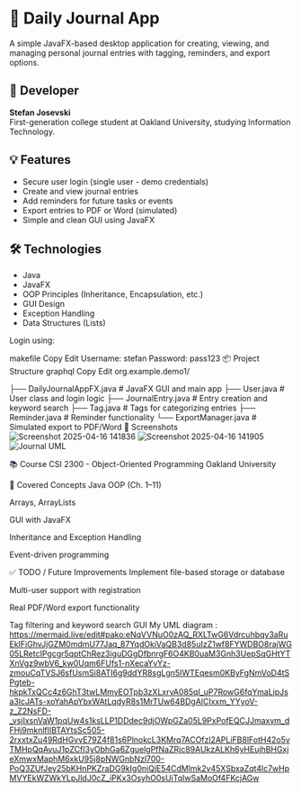 # 📝 Daily Journal App

A simple JavaFX-based desktop application for creating, viewing, and managing personal journal entries with tagging, reminders, and export options.

## 👤 Developer
**Stefan Josevski**  
First-generation college student at Oakland University, studying Information Technology.

## 💡 Features
- Secure user login (single user - demo credentials)
- Create and view journal entries
- Add reminders for future tasks or events
- Export entries to PDF or Word (simulated)
- Simple and clean GUI using JavaFX

## 🛠️ Technologies
- Java
- JavaFX
- OOP Principles (Inheritance, Encapsulation, etc.)
- GUI Design
- Exception Handling
- Data Structures (Lists)

Login using:

makefile
Copy
Edit
Username: stefan
Password: pass123
📦 Project Structure
graphql
Copy
Edit
org.example.demo1/


├── DailyJournalAppFX.java   # JavaFX GUI and main app
├── User.java                # User class and login logic
├── JournalEntry.java        # Entry creation and keyword search
├── Tag.java                 # Tags for categorizing entries
├── Reminder.java            # Reminder functionality
└── ExportManager.java       # Simulated export to PDF/Word
📸 Screenshots
![Screenshot 2025-04-16 141836](https://github.com/user-attachments/assets/dd3862e7-3784-415a-ada1-000bfb1c60dc) 
![Screenshot 2025-04-16 141905](https://github.com/user-attachments/assets/6837ddf7-ce68-4e11-8e1a-85c7a086eb79)
![Journal UML](https://github.com/user-attachments/assets/d85da56f-18ce-4deb-b352-e15a2a0580a5)





📚 Course
CSI 2300 - Object-Oriented Programming
Oakland University

📅 Covered Concepts
Java OOP (Ch. 1–11)

Arrays, ArrayLists

GUI with JavaFX

Inheritance and Exception Handling

Event-driven programming

✅ TODO / Future Improvements
Implement file-based storage or database

Multi-user support with registration

Real PDF/Word export functionality

Tag filtering and keyword search GUI
My UML diagram : https://mermaid.live/edit#pako:eNqVVNuO0zAQ_RXLTwG6Vdrcuhbqy3aRuEkIFiGhvJjGZM0mdmU77Jaq_87YqdOkiVaQB3d85uIzZ1wf8FYWDBO8rajWG05LRetcIPgcgr5qptChRez3iguDGgDfbnrgF6O4KB0uaM3Gnh3UepSqGHtYTXnVgz9wbV6_kw0Uqm6FUfs1-nXecaYvYz-zmouCqTVSJ6sfUsmSi8ATI6g9ddYR8sgLgn5IWTEqesm0KByFgNmVoD4tSPgteb-hkpkTxQCc4z6GhT3twLMmyEOTpb3zXLxrvA085qI_uP7RowG6fqYmaLipJsa3lcJATs-xoYahApYbxWAtLqdyR8s1MrTUw64BDgAlCIxxm_YYyoV-z_Z2NsFD-_vsjIxsnVaW1pqUw4s1ksLLP1DDdec9djOWpGZa05L9PxPofEQCJJmaxvm_dFHj9mknlflIBTAYtsSc505-2rxxtxZu49RdHGvvE79Z4f81s6PlnokcL3KMrq7ACOfzl2APLiFB8lFotH42o5vTMHpQqAvuJ1pZCfI3yObhGa6ZguelgPfNaZRjc89AUkzALKh6yHEujhBHGxjeXmwxMaphM6xkU95j8pNWGnbNzl700-PoQ3ZUfJey25bKHnPKZraDG9kIg0niQjE54CdMlmk2v45XSbxaZqt4lc7wHpMVYEkWZWkYLpJldJ0cZ_iPKx3OsyhO0sUiTqIwSaMoOf4FKcjAGw 




